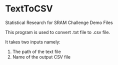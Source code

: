 # TextToCSV
Statistical Research for SRAM Challenge Demo Files

This program is used to convert .txt file to .csv file.

It takes two inputs namely:
1) The path of the text file
2) Name of the output CSV file

